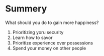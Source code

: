 # Summery
What should you do to gain more happiness?
1. Prioritizing yoru security
2. Learn how to savor
3. Prioritize experience over possessions
4. Spend your money on other people

